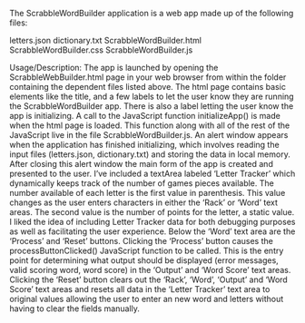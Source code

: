 
The ScrabbleWordBuilder application is a web app made up of the following files:

letters.json
dictionary.txt
ScrabbleWordBuilder.html
ScrabbleWordBuilder.css
ScrabbleWordBuilder.js

Usage/Description: The app is launched by opening the ScrabbleWebBuilder.html page in your web browser from within the folder containing the dependent files listed above. The html page contains basic elements like the title, and a few labels to let the user know they are running the ScrabbleWordBuilder app. There is also a label letting the user know the app is initializing. A call to the JavaScript function initializeApp() is made when the html page is loaded. This function along with all of the rest of the JavaScript live in the file ScrabbleWordBuilder.js. An alert window appears when the application has finished initializing, which involves reading the input files (letters.json, dictionary.txt) and storing the data in local memory. After closing this alert window the main form of the app is created and presented to the user. I’ve included a textArea labeled ‘Letter Tracker’ which dynamically keeps track of the number of games pieces available. The number available of each letter is the first value in parenthesis. This value changes as the user enters characters in either the ‘Rack’ or ‘Word’ text areas. The second value is the number of points for the letter, a static value. I liked the idea of including Letter Tracker data for both debugging purposes as well as facilitating the user experience. Below the ‘Word’ text area are the ‘Process’ and ‘Reset’ buttons. Clicking the ‘Process’ button causes the processButtonClicked() JavaScript function to be called. This is the entry point for determining what output should be displayed (error messages, valid scoring word, word score) in the ‘Output’ and ‘Word Score’ text areas. Clicking the ‘Reset’ button clears out the ‘Rack’, ‘Word’, ‘Output’ and ‘Word Score’ text areas and resets all data in the ‘Letter Tracker’ text area to original values allowing the user to enter an new word and letters without having to clear the fields manually. 
